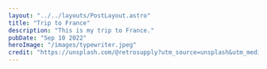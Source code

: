 ```yaml
---
layout: "../../layouts/PostLayout.astro"
title: "Trip to France"
description: "This is my trip to France."
pubDate: "Sep 10 2022"
heroImage: "/images/typewriter.jpeg"
credit: "https://unsplash.com/@retrosupply?utm_source=unsplash&utm_medium=referral&utm_content=creditCopyText"  
---
```


